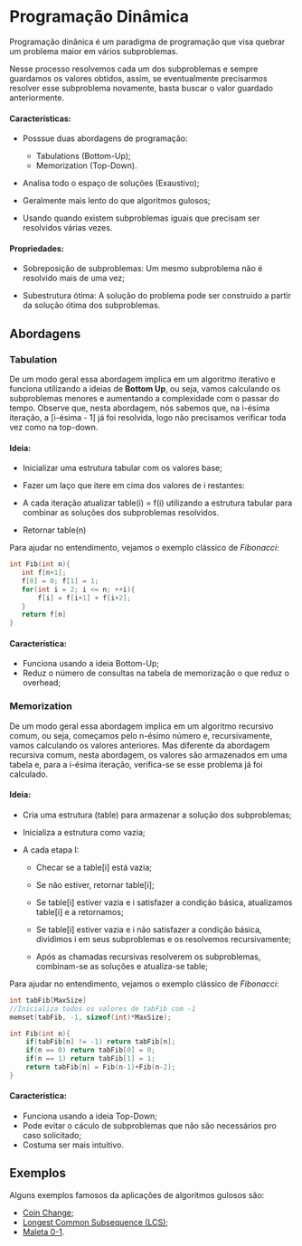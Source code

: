 # Programação Dinâmica 



Programação dinânica é um paradigma de programação que visa quebrar um problema maior em vários subproblemas. 

Nesse processo resolvemos cada um dos subproblemas e sempre guardamos os valores obtidos, assim, se eventualmente precisarmos resolver esse subproblema novamente, basta buscar o valor guardado anteriormente.

#### Características: 

- Posssue duas abordagens de programação: 

  - Tabulations (Bottom-Up); 
  - Memorization (Top-Down). 

- Analisa todo o espaço de soluções (Exaustivo); 

- Geralmente mais lento do que algoritmos gulosos; 

- Usando quando existem subproblemas iguais que precisam ser resolvidos várias vezes.


#### Propriedades: 

- Sobreposição de subproblemas: Um mesmo subproblema não é resolvido mais de uma vez;

- Subestrutura ótima: A solução do problema pode ser construido a partir da solução ótima dos subproblemas. 

  



## Abordagens

### Tabulation

De um modo geral essa abordagem implica em um algoritmo iterativo e funciona utilizando a ideias de **Bottom Up**, ou seja, vamos calculando os subproblemas menores e aumentando a complexidade com o passar do tempo. Observe que, nesta abordagem, nós sabemos que, na i-ésima iteração, a [i-ésima - 1] já foi resolvida, logo não precisamos verificar toda vez como na top-down.

#### Ideia:

- Inicializar uma estrutura tabular com os valores base; 

- Fazer um laço que itere em cima dos valores de i restantes: 
  
- A cada iteração atualizar table(i) = f(i) utilizando a estrutura tabular para combinar as soluções dos subproblemas resolvidos. 
  
- Retornar table(n) 

  

Para ajudar no entendimento, vejamos o exemplo clássico de _Fibonacci_:

 ```c++
int Fib(int n){ 
	int f[n+1]; 
	f[0] = 0; f[1] = 1; 
    for(int i = 2; i <= n; ++i){
        f[i] = f[i+1] + f[i+2]; 
	}
	return f[n] 
} 

 ```

#### Característica: 

- Funciona usando a ideia Bottom-Up; 
- Reduz o número de consultas na tabela de memorização o que reduz o overhead; 

 

 

### Memorization

De um modo geral essa abordagem implica em um algoritmo recursivo comum, ou seja, começamos pelo n-ésimo número e, recursivamente, vamos calculando os valores anteriores. Mas diferente da abordagem recursiva comum, nesta abordagem, os valores são armazenados em uma tabela e, para a i-ésima iteração, verifica-se se esse problema já foi calculado.

  

#### Ideia: 

- Cria uma estrutura (table) para armazenar a solução dos subproblemas; 

- Inicializa a estrutura como vazia; 

- A cada etapa I: 
  - Checar se a table[i] está vazia; 

  - Se não estiver, retornar table[i]; 

  - Se table[i] estiver vazia e i satisfazer a condição básica, atualizamos table[i] e a retornamos; 

  - Se table[i] estiver vazia e i não satisfazer a condição básica, dividimos i em seus subproblemas e os resolvemos recursivamente; 

  - Após as chamadas recursivas resolverem os subproblemas, combinam-se as soluções e atualiza-se table; 

    

Para ajudar no entendimento, vejamos o exemplo clássico de _Fibonacci_: 

```c++
int tabFib[MaxSize] 
//Inicializa todos os valores de tabFib com -1 
memset(tabFib, -1, sizeof(int)*MaxSize); 

int Fib(int n){ 
	if(tabFib[n] != -1) return tabFib[n]; 
	if(n == 0) return tabFib[0] = 0; 
	if(n == 1) return tabFib[1] = 1; 
	return tabFib[n] = Fib(n-1)+Fib(n-2); 
} 


```

#### Característica: 

- Funciona usando a ideia Top-Down; 
- Pode evitar o cáculo de subproblemas que não são necessários pro caso solicitado; 
- Costuma ser mais intuitivo. 





 ## Exemplos

Alguns exemplos famosos da aplicações de algoritmos gulosos são: 

- [Coin Change](https://github.com/LucasSargeir/Algoritmos-em-Grafos/tree/master/Programa%C3%A7%C3%A3o%20Din%C3%A2mica/Coin%20Change); 
- [Longest Common Subsequence (LCS)](https://github.com/LucasSargeir/Algoritmos-em-Grafos/tree/master/Programa%C3%A7%C3%A3o%20Din%C3%A2mica/Longest%20Common%20Subsequence); 
- [Maleta 0-1](https://github.com/LucasSargeir/Algoritmos-em-Grafos/tree/master/Programa%C3%A7%C3%A3o%20Din%C3%A2mica/Maleta%200-1). 
